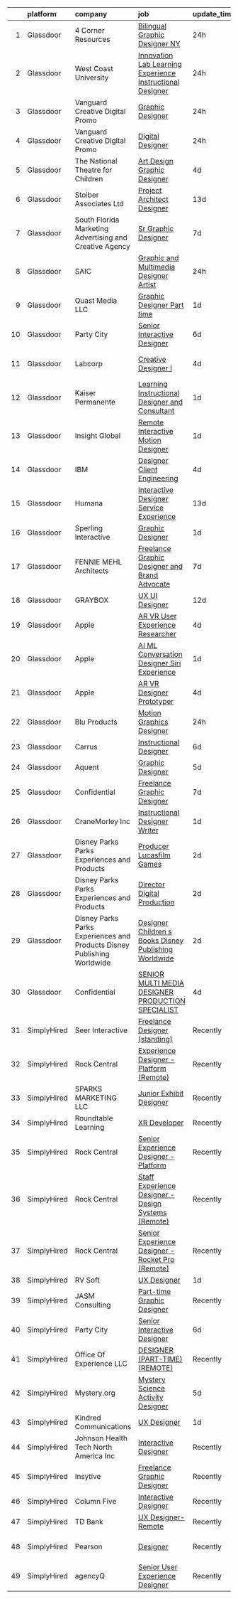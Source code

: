 

|    | platform    | company                                                                  | job                                                                                                                                                                                                                                                                                                                                                                                                                                                                                                                                                                                                                                                                                                                                                                                                                                                                                                                                                                                                                                                                                                                                                                                                                                                                                                                                                                                                                                                                                                             | update_time   | location                    |
|---:|:------------|:-------------------------------------------------------------------------|:----------------------------------------------------------------------------------------------------------------------------------------------------------------------------------------------------------------------------------------------------------------------------------------------------------------------------------------------------------------------------------------------------------------------------------------------------------------------------------------------------------------------------------------------------------------------------------------------------------------------------------------------------------------------------------------------------------------------------------------------------------------------------------------------------------------------------------------------------------------------------------------------------------------------------------------------------------------------------------------------------------------------------------------------------------------------------------------------------------------------------------------------------------------------------------------------------------------------------------------------------------------------------------------------------------------------------------------------------------------------------------------------------------------------------------------------------------------------------------------------------------------|:--------------|:----------------------------|
|  1 | Glassdoor   | 4 Corner Resources                                                       | [Bilingual Graphic Designer  NY ](https://www.glassdoor.com/partner/jobListing.htm?pos=112&ao=1110586&s=58&guid=0000018142114faea7674e41afe959c0&src=GD_JOB_AD&t=SR&vt=w&ea=1&cs=1_c8c2c2a3&cb=1654670840142&jobListingId=1007924453025&cpc=B5F6D74B4EF69A07&jrtk=3-0-1g5112juoptvn801-1g5112jv7gsq6800-6cb07e230b9ebeb0--6NYlbfkN0BbOuERaj5v5m27SHODHSE1AJUyn-tjvQD4xEPDiBm3ei1uIpzH7JItqg56FuKjcnYbUMqaIxhhU1SNEVhNyxbQsku028fyPqssK0U6GafK88uA5MzK8JJMBAm8gAnqs0BiO4eq0ygHPHec87ypiDW61lpzXT2q7xcsuSWO0grh9J-8O-zML5VR3pS7raffz9vmR0GFR7wwsGcILCBHD2PTzTtHBVYEkFjbfTtJagByTdAXKKu7iGyf3rcZaRtdgxUxMG56qS0VoMxy5uOm7pMEX4HVnkm2AtuHVIeYOFJjd6GH8-fY9g-bBkRHKXgzBWnrBq8J-_vaFLC7bHc_CMlQrW9Pu7L5OzB7HF8warj5jswNYEETUZp14393KzPej6MuoXkR48eEvl5V43CWK3EqC5XJHeCOBet-KHQv6LkIXrHWrA0rRYp_d8n8tTQqPSQyw3dtfu9ZEDTuNEx6F0GU7GrAMMHt8ZKHcbNiJT_fbGpnUAMJ02uPXZtTqpYJF1dHjBdAcUvw946tB0h5N6KdR1dxpTTFhikhBKex6f6NFr0yYY1jbCZatG1voazuzqCasZuMZ6Jh4A6FJvFjI5eFAHyECoG8LQXSGLWvCzZ_3NABOu1YurV6t02OGVvR2jSxCzXQJuW7pLzNGsGzGQj0D9OAOnu1vJ_1tzdFb8B8AWFBPrhcR1X_oCdTW-abn5d07AMo_doYS5dFr3mZP0avGuBO3BfjScJWxG1qliufwfLWA3781nZoxYAEt9GtdJqbwiI7qEPgjpsW4gTk6k2DZ0xXn7RkhD1bYIeXsQ3983I8o2dS4tImPsftDkrs7688Z-Iw5OOfpbnMOCdSZuwKJwsCTnbhynqussCOHzd7Aag-yOFOMlmDgt8IOyEVAGc60bMRYTo9kzJPdO2OOMNjZ-_7q6crEHDu9naa8RTL9Rdg-jA_qkcjx0V8qBAuN27W_YPbg8rzCOrK1U9PGIAG3pN5EUXQ-i73M7hsDnka_stwQ9yaqEFJ2igvcZdSrGM%3D)                                                                                                        | 24h           | New York, NY                |
|  2 | Glassdoor   | West Coast University                                                    | [Innovation Lab Learning Experience Instructional Designer](https://www.glassdoor.com/partner/jobListing.htm?pos=129&ao=1110586&s=58&guid=0000018142114faea7674e41afe959c0&src=GD_JOB_AD&t=SR&vt=w&cs=1_4439bf3a&cb=1654670840144&jobListingId=1007923494432&cpc=7F6F94E2229B3AB5&jrtk=3-0-1g5112juoptvn801-1g5112jv7gsq6800-9cfa109b310747a9--6NYlbfkN0BQIl4QzXBPvhmhYBxy0zGrOX0NBriyOPqUn7d938tcqDh1z1FM8bvsB7no6z3w-Z32O5nh0lpXwotRv7A4gqIoNW0uCZ3lwE_Kparl6gehw2VqaGlfK30DOtbWWrTqigABytvZ2Vq_qCDodoHGJZZvDXZai314DQtT-BzXsb1n9QCwo9hucchx7DuTrVolFQcy72953GLbfLb0u-c0hSfPMotgRagHMInyuAInZrXew5TLE6PgWTg3EMp4qRWqfXdmpXBQiJwqVqI2v8RFg0dOqyttXtZwp7uHqgyt0SfTN8ca2_hWc6c1WLot7VXO5TNIyczJ15OFz-L-mwQzyPA6TRVy5N9UMZyRO4A-Ofc-Hg1Su89Te9auVdp6kKBYd4y-r20ezdqriIZuPPUNQR2t5rGpsofA2lmdaQGFlvAACITjEcIPdzGt)                                                                                                                                                                                                                                                                                                                                                                                                                                                                                                                                                                                                                                                                                                 | 24h           | Irvine, CA                  |
|  3 | Glassdoor   | Vanguard Creative   Digital   Promo                                      | [Graphic Designer](https://www.glassdoor.com/partner/jobListing.htm?pos=119&ao=1110586&s=58&guid=0000018142114faea7674e41afe959c0&src=GD_JOB_AD&t=SR&vt=w&ea=1&cs=1_0716968e&cb=1654670840143&jobListingId=1007923424879&cpc=F5E96E35A1725171&jrtk=3-0-1g5112juoptvn801-1g5112jv7gsq6800-17c493e8c70811e5--6NYlbfkN0DlF3nyphPfSKNrATvQG-rr4YnhM4x2_MlwiDVJE4HuZVjnfeHsDJjXxf3aOunleOIu6wS9U1xPXOSOL0mvNui05Cfe-HLWTBT6uZ-1jBAFq07uYK6Pkb-1gwcJXkC4heyhZP-fciLw_ZJYaF_HDO8V8J2e8DpKWw-wGtaVnN-0ID1inPKO1GNGJ6L1TxW2JbpmE0yICyCZNIZqDSVjArbvByr0shz8xsRjbJ0qMdDPwwDPrGSvyx4Btnm01m1_rW7kc-zIYmOap1APLV9ROSPzc2qIRBkf8R5o9Quq4rgYXOrHPO6hi57jQ99slSw54wGKkmJN9S36NisHKTMVYdeXdFmEctg12Sl8-fldput0b7ibgHZDGpwF3fZIuYOKLdifXPK0TM1Ot6On5HvLk7ewXMv0eXaJ5czux97pKTKK3-bYyg92-HIa5vmeZREdc4jQhLda82fwubRSUZvFaNBaCsZQUXJqH-QG8-LeKK10ONEFtNP5arXlW5aHuaEzaUmPdUSCR51SKw%3D%3D)                                                                                                                                                                                                                                                                                                                                                                                                                                                                                                                                                                                                                                         | 24h           | New York, NY                |
|  4 | Glassdoor   | Vanguard Creative   Digital   Promo                                      | [Digital Designer](https://www.glassdoor.com/partner/jobListing.htm?pos=104&ao=1110586&s=58&guid=0000018142114faea7674e41afe959c0&src=GD_JOB_AD&t=SR&vt=w&ea=1&cs=1_e8df1133&cb=1654670840140&jobListingId=1007923402053&cpc=555ADD10F5BC937C&jrtk=3-0-1g5112juoptvn801-1g5112jv7gsq6800-ba81461e9cd8fdac--6NYlbfkN0AuAjYKnBHsdkcMxrD7ZJITXxV72vImVt5xOyKRJQecNMWI7KAtC0OFJIYsAbfb8YRRY8LM3MWQq8_CWcIOLI7lDzglLrOI5v3y5tixu1Akb9Mc2EWYk6pH241XW04iydie2utusR0Mq6WbcF5v4ToK4dbpFxgB12Dk9r3QVcdo5shvpb0ZLUa-YDGbfT-H1jKX6YlgqSLNnxKcZ4Lv-cLIoO1seS4yxjz7vPU3OEps07BrVuXmNy0zUGoYKfjLpNogJo4Xdjr1o0-OhGjjU85kxBBau6JpxglhZCcAhQhp2VVSU_oFxjfXtSvUHfijlFMurP8-PL3SLoyvabh7z3KmlMBU_8sKlVzL6_isNBIjLzHLSHNP7BsLsQLYwds2zxRtvJ7otTb4ixlqn-4hjOQL3C2PIXQfWznjVkchTMG6WJFFwtt5iT0qUgQsbkRntA9ELZ4FcIpMk5IMhvrrZqBJam3zH04r4ookHw5Ph-Wo_WrRg3UTSiqaTMhKC0C2FEc9izYr40aEaA%3D%3D)                                                                                                                                                                                                                                                                                                                                                                                                                                                                                                                                                                                                                                         | 24h           | New York, NY                |
|  5 | Glassdoor   | The National Theatre for Children                                        | [Art Design Graphic Designer](https://www.glassdoor.com/partner/jobListing.htm?pos=121&ao=1110586&s=58&guid=0000018142114faea7674e41afe959c0&src=GD_JOB_AD&t=SR&vt=w&ea=1&cs=1_bd67b888&cb=1654670840143&jobListingId=1007916617571&cpc=155EB9D5185558AF&jrtk=3-0-1g5112juoptvn801-1g5112jv7gsq6800-6d04e634c12dbe69--6NYlbfkN0Dpic54BVjlcVDipi6m9LjoBhk-v1cZuAX2JQAeOlBhmOOVn01mJiALRNHgucja-iFE8eoS-KbrYBwPn3APIGZhc_zdOMtDJhsaVP-ebixEB7FxKdU3VKQSu6quyGPPtU1KWMMhGDFBxBc62t2VBjVgxIZOBM62Ii-XoZuAvy71GO4C4X668Td-3tcYaIfqIoC0or1rgR1j9gW-z2KikLy1kpql-mcAlVPzGL54zRzBqX3Uk03E062ZUFWo8uYcP59n04CV-Dx3JGPflDK9dcbndipu-vQDCtpgz7G6p6Xul-jgas1cSVH1roOfNrw8aP1Jya4b2-bogAMNbqwLG5ygpVtqAxvb9g9MWJvGzkdm5cVpbVMCJ8WgPkbh5FWTHiZ7aV2sqALYgriy_JK9hkA81KdCxWAk1DAYYcYCJ53Hrta8y2S7kZw2w7T_HppJ4faYfFyW6POlrnXIIpbEG5d9hg4yx7xIiixbD0cfP96AfyQD7kIhiS5ixZrQG5ompNI%3D)                                                                                                                                                                                                                                                                                                                                                                                                                                                                                                                                                                                                                                            | 4d            | Minneapolis, MN             |
|  6 | Glassdoor   | Stoiber Associates  Ltd                                                  | [Project Architect Designer](https://www.glassdoor.com/partner/jobListing.htm?pos=101&ao=1110586&s=58&guid=0000018142114faea7674e41afe959c0&src=GD_JOB_AD&t=SR&vt=w&ea=1&cs=1_a7f2e45e&cb=1654670840135&jobListingId=1007892739453&cpc=D9A4E834C51D285C&jrtk=3-0-1g5112juoptvn801-1g5112jv7gsq6800-e6b7330c254bcd1f--6NYlbfkN0A4hgeKHdLyHgzaskNEvl2xXMVaueUT71iJOYpLYISQUI4874FyV4y-3iWzej07kKA6fnFMTMyXewKfj2v97DPeiruVveS_px5DPKejjov12GItDJGIae0aQKPqNnKbKDJ4DMTo17Ltppt8dLrxMe5E0D0qffcBaP4wwDEkBG6HaQMbQpCn2vEFQWE1UdS-oBufhoBHf2RZcd7WTXvickEgdPoBOTne8X_DPq3pLZaoudYNjLM8RGlcjU9X-7tE6Bhw8iUmk70pQyGBYGkEK3yCEij6MYhd6sqPfcXnvDh4pIegHepv7AXAE3dRz0UrnUm_pkwrl6FQtMx968eooDkWmbNVe-Lz9TfGzEIMHB7Ulg2uuz4fdeYQz7oTH8XGScupuoxYku7r7_w2dzOb9AUvKd7Od5GjyBroyHYstZZNAcZ3FIV-E3h1dzCvuFsbk3ZzdNJr-Oo-nkDG9jIQe9WoO_s5nBSgkMt1KNiCzqKuGoFX65UxFIGaBwx_CIwEOH_VstxEuncGXA%3D%3D)                                                                                                                                                                                                                                                                                                                                                                                                                                                                                                                                                                                                                               | 13d           | Washington, DC              |
|  7 | Glassdoor   | South Florida Marketing  Advertising and Creative Agency                 | [Sr  Graphic Designer](https://www.glassdoor.com/partner/jobListing.htm?pos=106&ao=1110586&s=58&guid=0000018142114faea7674e41afe959c0&src=GD_JOB_AD&t=SR&vt=w&ea=1&cs=1_6cd34a5a&cb=1654670840140&jobListingId=1007905866128&cpc=18E4F2D8CCA3E56E&jrtk=3-0-1g5112juoptvn801-1g5112jv7gsq6800-db7c4846f03a27a7--6NYlbfkN0DLxniXb9xd09bch3T7EymxCrgj1jiT2kSu__xrmi42oFUVS0emMDhZwxc5tK7nRlPIYZfEjX3b0pBzTAjhCEpShOJQJN-ZTKGLcs5EbWsEyqD0YwVBaooyya6iG2fF_WwymL9do1V1dORyJwy_y3cYp6NyBqK9SWb22sWK8hMkBohTE53zfSVwMMJjAmj1RHRutGWa3787VEFiEPB6Ft1N9Cxxa1Uppfuz8nD0RmSmQHkTyGZOVaPL52I7eDYZ1u8NA_mX15BhFYfAsdDu6hoQ_CuZaqGKdLykNGGfRcNMA-c4Xsv54Eu3cmlx0Pydz2MRVv6GEU9hDfiqg9LISxGrS4Ey4h1S-qWYelYDAgw6cI-ia_TnrbzcoHyHQ64Z35rK2H6mh8cZ1xQW2_o1jXSDunUDKvaMECRr0G5OOpsEDhslM2L_W78qoPu640eHm8pr71strGTOJZUyUjt0kKstBCJAMWGXeziMw0wBz_JLe4n3-s9JRLfYmzvhgGV8AZE%3D)                                                                                                                                                                                                                                                                                                                                                                                                                                                                                                                                                                                                                                                   | 7d            | Fort Lauderdale, FL         |
|  8 | Glassdoor   | SAIC                                                                     | [Graphic and Multimedia Designer Artist](https://www.glassdoor.com/partner/jobListing.htm?pos=123&ao=1110586&s=58&guid=0000018142114faea7674e41afe959c0&src=GD_JOB_AD&t=SR&vt=w&cs=1_49e86f7c&cb=1654670840143&jobListingId=1007922860411&cpc=3DB599BF2F4828F0&jrtk=3-0-1g5112juoptvn801-1g5112jv7gsq6800-43897483a19abc31--6NYlbfkN0AauYDK0PcpkAAwvqsYr42ytNXSoRmB0ySYhRIkJ-ozknMmzV10mP9D-ZXILu2789aHwOLvmNf4XEHsbcTDZ_FJ_mbrI8RMG5lRWHXRBx3kMKBdePmLlqx0I8WFY56psCKXHlcvr3aVaSGm2f9NDAfIWrLlqm0M_urj6NULVyS30I2DnB5dPEAhXG_97Wn-ww2EYyXLCwGRNwQLtB6GO8IhGqOX2H4hxDmQ8oxzRimrXWMfC7ztuy6j8tfBKAE7FaUhH6m6bxTHK1sHW7lssnBlXY2dtRUQgoXvYmbcparX1E9g0Bvn_XXk_N_p2KManYLYawU3Wrb6h7DlidLytUas30NUqCVEIuIowiExDDAImFqpPxHS13wdUAqvebL61SSvhV3lKGtBAA2pq80FMZMtdWElcbp8QCqZJt7gvezjH2hNXHsg7DAW5qqSZGCyjhbQHOGgv603wATq-PF4R2Puhcx0Ck72kByFX2elKuaJcwoFaK8UaCPb3i1fEL05gKFniYkQRbxb16g9VbcSq2dDLdZ0b4RxpTagY9vqFcEsRv28WA7_XzhWICVe3T5zdEL5UaAha6t0WWceuDQ5j1SMXEb7zRDoqVDqkOgxHVPExPKHKM5zR3mqoAOOw6u9-ZlwZvk7yO434Xv02xemSAnI7oKTjC9p2pcbntRAePq39VgW8s3EbgDKvZK7VDTrWJRqj1svGRhGkUd4eLJDdtup9FUR-itd7ciXLDd4fASaEzZGUVjrSqTWn5Gz42Z2SBhn91rGO_Ltt3u7oXooq2FsHmk0HilxYW78IMZWXtgBYup769wCr_LeJr8coR79c6mlXv_pfsmRWMQtzEdkbeRPifFjR1q8Kg7iu_Kqsc4Z3OhWtfVZEHu1whDPMWcOiocBPIg3O-NgDPopLRhPI6XB6-iBdWYkA4PAATRROjOXJDft7i7uwC3blRKoH0dHnSklmm7E4AMVwex_bRL0FFzUFK9J2x8qurc%3D)                                                                                                                                      | 24h           | Ashburn, VA                 |
|  9 | Glassdoor   | Quast Media LLC                                                          | [Graphic Designer  Part time ](https://www.glassdoor.com/partner/jobListing.htm?pos=107&ao=1110586&s=58&guid=0000018142114faea7674e41afe959c0&src=GD_JOB_AD&t=SR&vt=w&ea=1&cs=1_b572efd9&cb=1654670840141&jobListingId=1007921230481&cpc=235F38378B0CF412&jrtk=3-0-1g5112juoptvn801-1g5112jv7gsq6800-3753883ce3915e00--6NYlbfkN0CKNvdBtBh9SnuMcnkEvhJOJZTsmZHyY3ybnWicrfIHv4J7uR0g30tMwXqRiqWU05zEKMiuB9gqmib9o4NeWBrf1hgce2UyNWh6jpvU6DLAzImkL5GwZUvYJ5EfK3buxTwstYtZe6qCFeqQLQd76bIpqTS0p_NbRe2E2sFjmSgh1Mx9ajQwcCZqbemtOebYGdjJwAjW5QE__JuGAOZdlPwUJPtcMbT8eyP9Cs_VxlRsYZ0n_WnA_JDD4LyR7pQAQ1_oARSxohptOK7yCOwF0vLbiY5KX0XV_iYWOE-TCBFzEqRvHD7P_QCJw8IqxsjjVqytNUx0qgJU01NkJzwN6SEkqQh94CWZ-Ib1kO78-kvoZwecuKuHxQMpT1W_CTmh1ibxMNoaujuOYowjgOXOnk7oHyKu4Tgp_P6_uc-f6pzSd30BpX6TecIuMK2Y0Hfw4o1tmkEUvgKE2C7JFi5L7vSMFnkx-FZe_9pBU6Eq_WzsufVw7ZUDKWovdKutf6lqd-Y5BBJZdhiDLw%3D%3D)                                                                                                                                                                                                                                                                                                                                                                                                                                                                                                                                                                                                                             | 1d            | Manchester, CT              |
| 10 | Glassdoor   | Party City                                                               | [Senior Interactive Designer](https://www.glassdoor.com/partner/jobListing.htm?pos=111&ao=1110586&s=58&guid=0000018142114faea7674e41afe959c0&src=GD_JOB_AD&t=SR&vt=w&ea=1&cs=1_7b387153&cb=1654670840142&jobListingId=1007909529271&cpc=4B86475FAF393599&jrtk=3-0-1g5112juoptvn801-1g5112jv7gsq6800-8769dfc360d25208--6NYlbfkN0ALyhAUN4-rMnQis_n0DgkUvmAya-wWUdlU29uRgGT9KIzKCXIeS5itAw0GIAujaTy37iTorclyPI3vPqg1iZ9IXdL5ELBGGCW2AVh8eBw2QmaRPyAXe8ZiSbFo-Gs4IXN-8xSQhkPzltXA4JI3kcRoOU8Zbra8vcPgPYSRCbcID6KdafD0JdlSP0szyyZkvaQOpgXG139d1S_GweSDWXc4b8AN1Qs9rA1AACXKQkd1EO_aQrZdpI7nzGoUgQ1xq7NRRvvdfJoa9Lr9radnQXP8g8gYIVvXHh6oHGgkapS9HrVP48sV0Cr2SPT6wPFrFxln4co7D8uH6FtQwH19gdRSNbtW7n9n2VSrTE-gYF9e4sdsAL5YwiE-HRQK8McJ_bQY7jRnlxxSPoN8qmiHfKMyGMWUwiVZWwmsW_na5TF7Jz0T0qtItlC6ad34gYka1gm6hRN8dPiHIVkPrIjWXU2tT5Y4CW6DQ-oHfTAkG8jB7Hp8WEb7RW3vd4ce8eGULNbhOSRvgbxOdQ%3D%3D)                                                                                                                                                                                                                                                                                                                                                                                                                                                                                                                                                                                                                              | 6d            | Remote                      |
| 11 | Glassdoor   | Labcorp                                                                  | [Creative Designer I](https://www.glassdoor.com/partner/jobListing.htm?pos=124&ao=1110586&s=58&guid=0000018142114faea7674e41afe959c0&src=GD_JOB_AD&t=SR&vt=w&cs=1_c59f5800&cb=1654670840143&jobListingId=1007915322097&cpc=F41FEAB56D215062&jrtk=3-0-1g5112juoptvn801-1g5112jv7gsq6800-eed278fc452282cf--6NYlbfkN0B9bOeWx5nBiDfSdbNo45Jf8B0hexpqt5VGYU8LKvdm0O-tSI42I2O9K_y_dZJFbYyGdhj_iFaUImTHZPs5yS_2wWT_UN-4t4nZr_R7-JGsCnGSnBtb1aOe7sHqoIE8zlKPAhSRVWh0USF5TDUi9gy-s7u_1oxNkW24aQHPHNXWgcvEUpnqgpdqFAkFUVrjG7d7XXkXdFLnAfaS_4Jz8W1Vytoyk7E4kZ1LVAXuoAYhJ1udq9C4rbcW3jNx89WpKBbcP802e39mdTfPw1zqasAnysz8InW3XktBEa6_-2DnJAQr3oewOdduoRunUQYs8CqPTM0aDbUXN1bVR6BhN5jeaiIWFrMEx7Q-OgoFYBonasPAAc2Y_mKpmkgAVePRPQh7NpVbWfNDVSBAuFR5-7zgdwVZ2Brl_ya_DW3ROwFkLdumZl6UV4qHPaVZqTp6XjJaBeUVQn9bMObqahZRh4Ybj5JBRGlQxJwwwBR77TqmKyUrhEteD_-Gns11cXBaCYypHnx4GjjeiDxSraDLTpdm)                                                                                                                                                                                                                                                                                                                                                                                                                                                                                                                                                                                                                                       | 4d            | Research Triangle Park, NC  |
| 12 | Glassdoor   | Kaiser Permanente                                                        | [Learning   Instructional Designer and Consultant](https://www.glassdoor.com/partner/jobListing.htm?pos=113&ao=1110586&s=58&guid=0000018142114faea7674e41afe959c0&src=GD_JOB_AD&t=SR&vt=w&ea=1&cs=1_527cc644&cb=1654670840142&jobListingId=1007921067816&cpc=1160948BCBA38B5B&jrtk=3-0-1g5112juoptvn801-1g5112jv7gsq6800-a4c241cc42814ded--6NYlbfkN0D8zUkkUyiI2jnkfrbeJ85Be5lTh_EH8JCo5QsBezrQaqxJP38RFihgK-XfGpCXGMvkfYMiOdzdgYAKwoVSSrHwNhQFW-xB-SH79rYtOlz9xAI40xt0LAxDeHMnKmLbiMmk11FlbAB2QHET-Eq_DH01ai0xTkCErJQWJnTwB_CVKts4dL0YS8ed63C9p4aD1JbnAjn1Y-pAmTHGVZtw4MhMWKOkcQAKw3PymmKSg9U6FXU2R2CbAY483gcFmpGoZdQBhgRMloW8T3rmX58dTB3JW_sTVI3tV9SR-VH5ZywCNJYCwJmQN7_H2dQKsd1fgMO_GyFux2Ou3gwgGjzPVFen_NF59fD0t5TLqavzmL25f0lXizCvlRIzk9vBvrS1O3F1UP2jsoTAIchmvScXQaHDP4DdIEhBeN6AbDAcFkPrcz6lo1SskhknZzv9knxGUzKanZ_DTbZhSdeyIx4VU_pLG6Y3-bKKoMmWk_q3yi4RAYYmzmqSgpfeMABvPU8QhyV46uSYCyRpX-Fud1MJQESaZgnJhha5su0%3D)                                                                                                                                                                                                                                                                                                                                                                                                                                                                                                                                                                                       | 1d            | Remote                      |
| 13 | Glassdoor   | Insight Global                                                           | [Remote   Interactive Motion Designer](https://www.glassdoor.com/partner/jobListing.htm?pos=126&ao=1110586&s=58&guid=0000018142114faea7674e41afe959c0&src=GD_JOB_AD&t=SR&vt=w&cs=1_eab5eda0&cb=1654670840143&jobListingId=1007921220618&cpc=F4EED0218A761C36&jrtk=3-0-1g5112juoptvn801-1g5112jv7gsq6800-6f58e70a36216da8--6NYlbfkN0BKkHZu3wF05EeDimN_p6sYpKCMArvwa95YdH7UpkaBCqc7l59ErwqcnqhSC8iPrefT6SIKloJMQfkNRKm2AQq_lE4_dMTTGtJY9eLKlf5AikFyQwYrfS5stKezVknW6hp-zS1CxFEQjw4dleZryrq5fUl31aaoSHxXjGjvMuZ7fHkDsVRVhDguADXQ5_VAhJBHL3JhNphI-krkcf-EBfV2gBi1RvNcq7gI2ZT8Azp6OZfxDJf-TxBMkikRk1IEgHmeSmbK4V0jyP5ugua3cHk43fKfpyBj7S3KBJgBN7KhqFG5Muo6qIsN8JkNERPPa0-SvTpmbR5V06vk38yr6GmzFsHbhCrupRwkQZwP-ItSxrcbI8UfCdknQ_2_hzjbBZkGI0L-9q96H4-ky72yx7NVCIn5BQTvFI39NZCAUnlAseliRN2gSj1ws2KGXj2gWqsc9IgLn6t70oAoMtl8pzLSP-uuOCKtg9r89POuZUElNZLItaGly89N)                                                                                                                                                                                                                                                                                                                                                                                                                                                                                                                                                                                                                                                      | 1d            | Leawood, KS                 |
| 14 | Glassdoor   | IBM                                                                      | [Designer   Client Engineering](https://www.glassdoor.com/partner/jobListing.htm?pos=110&ao=1110586&s=58&guid=0000018142114faea7674e41afe959c0&src=GD_JOB_AD&t=SR&vt=w&cs=1_955ab2d5&cb=1654670840141&jobListingId=1007915482270&cpc=A938E184CF850189&jrtk=3-0-1g5112juoptvn801-1g5112jv7gsq6800-b1607f6385927c83--6NYlbfkN0ASsx9s5kYVCGTGnmC6Xh9NWSoe0erEY_uce-MxN6cSfhCFF8tPJks6RQ6ru_yf5NKW-OTGIytLG-HEPTEAnY0pN86LOEkAfhm5p4a9MotpMGcpRb2BuPti1EK7mX9q71y08P2cBGHqwaXj1-Ged2rUrT61VwWVegN2azyqgolR0CBLEBKNYSgacbZaxudplWtd0SMteZMgYIewnEzGfhEcNP8wBA2peK5GCejsryT4ul23cYx087meOeuIKyyviv-Kv2xZ_Fo-cYEtP7Sssc70ciCZOZCysJY6LNGGsAdLG7f0jSPE81maE5J0N84PyBLKbHh0uSzY5tvM-8BzYbZmdCKF7PLxXsSg81DB8Yht-mEwAZAUFQiKo_l2VHqlMbnRggfx8KVTQn-B-2ZBe1cyUX_jSrp3bhcFJ-KHw0iz4WSQwPmSM7Q8lCcx1dw6qI8MCRtuotlxXNONA44twkmKI8Mgj3Z58jKDFoI8mMsjnEciVmwKxz60nCjRfj-T8ODAAstW98S9WUQl521IVEM3gY1_IpfaIy5a2hJ1WwQrDNa3G2v-mEM0Kv9hpIejlaxuDMQVUGxRrh7kDoJW6MJn_ahmt_aL8k5QEulyzzBFWH_MulU6zxTrdDHCuSdqv0s0nJNA2Nek8CPoho8HtbzIPnDYNjyOPaUaqQAo201fFGJPhFIPOvSRYwBHEOrA0bO6K4xoRn76FTOfpYf2WyIy0sDArBN0MaxwEkTclb-mq36KYAE0NqODBjIzcjPQqjpyi1ZUGK-j9qCrl6xRrxURHP51P7DML8n7te0vc5yrsPxbBWEB6ez8zBu4_OVzYxB7xk5BsbFsnspzGPcusvH8IcGv3I5FPLD2eKB0dq7hiydLECePDaAiwOYX1CYxznS4n1edl5LCxH5LWMPnmK-Dw92toqVc8XxAjzpbCLaR7LhWMsz--KZX6gmFz_1aFYH4yvUMRGaDqx2U3SVlRZMlKs19SQ0WL1vzW6THQq_wMVkXiMA8G-0YBr7rRgpPFB33XkgnRMfa9F0g6yQ7Mcims1Sofgz-AFAkn4VeFX_gCYOeB0AER_JXyHKl6Yw0Zskah40Q42auAvZKMJzVmztyxjdM0lw-hzHCxpICeg1v1A%3D%3D) | 4d            | Research Triangle Park, NC  |
| 15 | Glassdoor   | Humana                                                                   | [Interactive Designer   Service Experience](https://www.glassdoor.com/partner/jobListing.htm?pos=125&ao=1110586&s=58&guid=0000018142114faea7674e41afe959c0&src=GD_JOB_AD&t=SR&vt=w&ea=1&cs=1_578c643d&cb=1654670840144&jobListingId=1007892486609&cpc=8795CF9063CD573D&jrtk=3-0-1g5112juoptvn801-1g5112jv7gsq6800-e2ea78b62fef2c7d--6NYlbfkN0DTpne61UmFZM4rphN6Z_dPa1xbTMy_srCLEByaiB2DVbhP1pG3_chz0IlmsiH9LQ2dQVaRRe7xpmBJLqB2LLOYrDigLBVTl8NA1BogkpSs7cQ3H2Mdghjv_6Di_yw5HGChALGklcG1b-IpQKz2lEjLqM3TITeeKZqxejj67pBlbjnJ8YtJVVuU-TjS1Pr9trX3CGno2GUOIszCqqCzAjHEEdayL2Hmt2noyxpBl5lUz1tiCClvfKR4ukF9MMtNqof1NQsohR8M5KYNE8l1KnJELwGGahsRtkTpfAl0o50Hxw0UyFdvFhOMtpn44o8Qq2KA0GsT986CM0RZ2gywgY02Qci03N_Ts_sgVmZ4PypkGXvhuKhGqXcW1lG_CL46hlZtP6U6X41PI_eZVTEnhEbWlhROhw6OUz6kjoNI1GgpxyPcIh-l0dyT5hCV1QstZrboidqnBJuu3LQU4jvB2QKbOZ_wzl9YWArQUgoquzfarrO736IM4oqr-QyeQS1aQM45N6rDZxs9OGaLd8DvDYgA57NwyXyqXL8%3D)                                                                                                                                                                                                                                                                                                                                                                                                                                                                                                                                                                                              | 13d           | Remote                      |
| 16 | Glassdoor   | Sperling Interactive                                                     | [Graphic Designer](https://www.glassdoor.com/partner/jobListing.htm?pos=114&ao=1110586&s=58&guid=0000018142114faea7674e41afe959c0&src=GD_JOB_AD&t=SR&vt=w&ea=1&cs=1_c9abdde6&cb=1654670840142&jobListingId=1007921317619&cpc=84DBBAA61F05C438&jrtk=3-0-1g5112juoptvn801-1g5112jv7gsq6800-ac2d0ebc5b4a6c7d--6NYlbfkN0DTV3gx-52j1uQiE2GJN-L2YhFh41ktKgxhm7-8hzWP-k6CTjdzQd9GG3sNx38Cra8NDSWmzukWcGJxYayY364zoJ6l3EsjdFS4hYeXZmdERnWNvj-uBrOoVjwPDBHBND11xZNenjg0p4XwZsxPG72zS71xbWfqiaqtAYHAoc2kqZ0oXO97ZYDpBYCr0ZLGrgQS7qMQ2ldAbl5kc9Ztj-y6hPbiyB7BA3nHSBUHAOb6oFxBv__hnpg3mKfeJhTpzrsYVfiS50ftNrN6sjiX_R9ybCqHUc2unnymvHwqFUZ-ooIrgUe2kJ0rsMyaWmtdHfXNCOiEbegNKWSOZwyc_0JIxMsBnaqte94p1otdmzpFxKfl_2qmmytNLoeCQaYwT7_sH5L0vSzT1Y-0hBhBnMJeRxnq7nOf5eP8tgjdgeTdjOmzzQenswlBKiJDjsffPRkOuihmc1PNIX2YpijYNyYGBotdzV_4ca8VqGIXjCYHMZIFm_v9Agqi)                                                                                                                                                                                                                                                                                                                                                                                                                                                                                                                                                                                                                                                                     | 1d            | Salem, MA                   |
| 17 | Glassdoor   | FENNIE MEHL Architects                                                   | [Freelance Graphic Designer and Brand Advocate](https://www.glassdoor.com/partner/jobListing.htm?pos=108&ao=1110586&s=58&guid=0000018142114faea7674e41afe959c0&src=GD_JOB_AD&t=SR&vt=w&ea=1&cs=1_98ad8018&cb=1654670840141&jobListingId=1007905966163&cpc=8795CF9063CD573D&jrtk=3-0-1g5112juoptvn801-1g5112jv7gsq6800-003ba351f1dcb63e--6NYlbfkN0BG1QWpzEe2U3QA6Vqi_sjmYLnL8UwDHOnvXMvQ4BPtGbvMljWF5gVU5_RMG5pVvERma6uIN-MpxqkUhFukZ4vNRes7jdVyWOADuawNGmeBJnAqSCDmmO39KoweiRYWQT4BEB8Htc9ANfSiAJIK1VkPXbz5mYM_WZfjaoddtL36X0oZjMoqadeuX_9C8PqgiiXxDf-eauMuYbUphhoeWbpwXDKocDMAhpxyITeDw1APDdxuoeKUCnfh-KRP7LlCmKeDwqNqRqX4zzw0HICqou6xi-pkm0yTo-nxnBEZQ42Acapr7QJ9Z64aLTLwVgpaWidnnhK1zgFpvt6MTmY1IEe6pw_3SIQDWbqS_oR1qhZRKfo0Yid9C15EoRMmKr_XrMjsMidfKETTR2fwFAc58A4-A2R40v9-_kC-Jf4P25lNO6M6wntHziedkKGr-UMsUeXq8r-zBSEyehI2G5ZdAqEio_JTFT4SOZct44EuEsUhbw1509vHoOdFO-dH2BxPpxyn7q1HoZCeklyVmDHB5141)                                                                                                                                                                                                                                                                                                                                                                                                                                                                                                                                                                                                        | 7d            | Remote                      |
| 18 | Glassdoor   | GRAYBOX                                                                  | [UX UI Designer](https://www.glassdoor.com/partner/jobListing.htm?pos=105&ao=1110586&s=58&guid=0000018142114faea7674e41afe959c0&src=GD_JOB_AD&t=SR&vt=w&ea=1&cs=1_9051ff42&cb=1654670840140&jobListingId=1007894586496&cpc=48866614B099111A&jrtk=3-0-1g5112juoptvn801-1g5112jv7gsq6800-6f0d3adc84ccf56e--6NYlbfkN0AODNeP-5g7aZIDTe_71CP4_NgVQulqVW95G6pnmYA_Jn4rT7idDFQZhhfvAnOHrQVYbDzQRYITkdUL738Xhn6IBcuTApg_goZcu8VSC-QoK4mt7Ti5m-snsyRTZ2CeLjfNSFa8VsAsxoZHuT_HOsuPms-Ui4AoIsL4A-6qf0kUl515Oms2qpEmxFF_7Xv_S9nYXdZV6QkS9IzrTmXNZ8LmHQiR97HpfLlFrgfx9zKpmG-PGyzQAxnrfi39wH8l3kniGN_hexhvZwiziPg9tmi4oGTxy-R5kTGfqbx18fBRSt2VlnhkpUxgWVaTIX3pY26miiT3UnMQejLsDnTCLLuc0VU_BqXTiER8z4Wo50k7sUiGy_Jc9G-DOesx8IGLBqQal3xzlSdJJM_7c_EkvRNGq_KSIP5ktrKI0PlrfYIPn1TpxwCTl5bE61bUacotbkeqXofcVwSx87qwHaj-gQ-3qDJFJnnQJUk%3D)                                                                                                                                                                                                                                                                                                                                                                                                                                                                                                                                                                                                                                                                                         | 12d           | Portland, OR                |
| 19 | Glassdoor   | Apple                                                                    | [AR VR User Experience Researcher](https://www.glassdoor.com/partner/jobListing.htm?pos=127&ao=1110586&s=58&guid=0000018142114faea7674e41afe959c0&src=GD_JOB_AD&t=SR&vt=w&cs=1_e2cf9c3a&cb=1654670840144&jobListingId=1007915319909&cpc=F41FEAB56D215062&jrtk=3-0-1g5112juoptvn801-1g5112jv7gsq6800-1ee372f011648606--6NYlbfkN0BvKrLyj5gPmtZO9T8euul8TCxuuKNOtzRJOomxnwSEodTz2Bc-sPZl1dBMH13w-jOXIghhiOI1jl4n6U734dTnn6numRvc14kxps-P5T_o0gVpbbLZ2kU4_EjNiHyhGPWegJ3gBl8h6Trxs6J1r9k4R5aO5cpZU7bSvEPp0yH1toImxCQtjpw_x2s_YiDiHMgQn4nD5BjtvyMhU5r7h1RR1i479js_ivnVko-65YQcXpHsG2O44Odoew2Y012-xj8_r92NT6OZobyizz3uPgLbl2s3_Z6RfkX4Y22b4klLoRlE1E6qYzc0VdM-35MYmEqO3e4q55-BJdimVlfXq-GKJIIJ_BvYN5hl_pVwuOq3hHft64HiHIGc7bNpWF3d2rWG14KpyBvVQgDZFwXhgXGvB_ZZ6yuSGqoTSMcWaPvfkCnyAeDlprkkkV0trtUH0s-i5gQ_ZJYRzZw0j6SKzwMywqUf3wjmAm4rUGVIs9TialmyIEvHA9YV5LEj22ciQKiYnAv46MZgGcOrVkqhhfUKnIwJ9jFBw-joN-Vg0kXHNXeMOFYvJT-CcCyroKugCzLlUIYDCYu-bkaQHmq0U-h6ikFmhnB9woVrj_i52O_RabMTaLX88yhyIwVbNXEUEzxJdDSG1GUYP7HoTnjZfgIkrnsvOumFruFQa4-0xnYFBDFu88ZM5ZO6_JuOwCTEYKQ6jxlRWbUv5q8ndtNgPrd-8oKkPCJ-exouafN1U1AvFibJU9EyL1U3Y-DwvNwLxxn3-vRdBbJbavpe8r8mi3Bq59zOHGckT3ayKoIY3xzdUWUK8LPPTqh6aPGyQq84yrxxPT0Xs3JOjpK0mFM_MTRdOYynazwvpGysn-UKFXPNqMRSLr8YeflefSoQg3kN6nfOIJLj6Il7ZtxsDE_HRJfdTjbT6Na91E0qm05GuJpt-XGvh0yn_hVAySbIadSPiLOuSaofKfzyIg%3D%3D)                                                                                                                                                              | 4d            | Seattle, WA                 |
| 20 | Glassdoor   | Apple                                                                    | [AI ML Conversation Designer  Siri Experience](https://www.glassdoor.com/partner/jobListing.htm?pos=120&ao=1110586&s=58&guid=0000018142114faea7674e41afe959c0&src=GD_JOB_AD&t=SR&vt=w&cs=1_a24a8cb0&cb=1654670840143&jobListingId=1007920183814&cpc=654405A9B1E0A9F5&jrtk=3-0-1g5112juoptvn801-1g5112jv7gsq6800-37537d8ea6d1c81c--6NYlbfkN0BvKrLyj5gPmtZO9T8euul8TCxuuKNOtzRJOomxnwSEodTz2Bc-sPZl1dBMH13w-jOASdoVBKnBNzBc3BRVznX-SK5jQ9rPq3d2bl4Yyolna5jpfgJK7iPCobEs_zPmHEoYfMM57dhcEsDYLkDlBANENO6myIgGh0R2usdl30ZCX65yNV2Iljo7CgByDqgkslQoJR2mKHEFHYU7wj9KJEq45DtFKMO95rk5aOFZxlG2R0-GNfcMevyg_4Dk9zhYYC13778svV5N9tsnc7jYvunGHqh_bCKpJP0rnmR_MH77xefxH9X-RQcpWSYXiS37_t0Bd6bGVeEyaQcJJr8ZlkOLyMxpUIJ-2gtLvwzTJTGZ1qV-p8UbhBAUriX1rJj89kP6Y5mu8BdXWQ66f2MdSOkvzVp15hYv1ay3y5ig5LpUf_vvKvPqPvVSEd9XwupcDLxvfrptWIbKP89LLn6UuP5Q4KZiHV4zGWPJ8M5W9uv7OeIDO4522PpOIMcc87lsFzuKFJ5kzqbJ9PXhnmdsXRzOX_SFBGU5S3w25vJQOsSz_Ywxmmx1dUYbU1s6hKg3Tw7YdmXGSPmaDB_qRwy2dytPk3XLVeSRIzFxqta7-j0XVXeDJH-obP_HybUL-4jhCQSAlphzaQtYLse8IInuSVdeP3whguUpkLFzvfKmAcN6YeL5bNeztkTgamHCPGnzutCwTW6w0_JEdXAesTpaOA4dhWnJ7HBI1eh8dc1SCycFA4ItatdbuMRI0I0PPBJcsDHguatFIGl2OIzRtUZPFBG4Ep9ZOo2m_UqQkoa4UP19aH_WjP4AgflYMMhUy8wtejS7hCTt12ux8ai_nXr-WbfV_Sc3TACZfEbQUq53kspFHjTCjsMheXVaq878V-TwyCaMEkR6ggZ35U9hFaE6LjvAAnuz78XVB8xS5ndymgl-uRfoBzTX9pS3qhAdWbe4Ajapbb58_K2BIVHAiEP8tHdbc8la-zLwyh8%3D)                                                                                                                                | 1d            | Seattle, WA                 |
| 21 | Glassdoor   | Apple                                                                    | [AR VR Designer Prototyper](https://www.glassdoor.com/partner/jobListing.htm?pos=117&ao=1110586&s=58&guid=0000018142114faea7674e41afe959c0&src=GD_JOB_AD&t=SR&vt=w&cs=1_5c08f16b&cb=1654670840142&jobListingId=1007915319929&cpc=AC285F3A3ECA6BB0&jrtk=3-0-1g5112juoptvn801-1g5112jv7gsq6800-8668d5ec6cc0ea0b--6NYlbfkN0BvKrLyj5gPmtZO9T8euul8TCxuuKNOtzRJOomxnwSEodTz2Bc-sPZl29JElYHfcoTFRXX83chj2vXR0i3t6po1p6fZ6QfqkDk60vuTxuN3AQIbR1CZev3gjDvQoUoLVPFwBDL9R4-33DBdSYiEkT6ZlYEvu1jqgmAe-lXeHhx3p4gVkLwwaRAU5mAXF_jT4DBjqjHNH9jcHc7Y7qk06B5sq_nbb5WwUI-14HaH3LqAsrpVCto2c927Wf3VEeZnc8K2Nrk_0ycUE8R0zq-g-tLO5tCbXzkc6kCL10F5namhXPtspM5-NTdXzNioN63q5WbwwXw9wfX0i1nd_gjH2kmDhgy_4LE0ShrNg3P1qxy-mrvMvxOS1n0YnR4xLdYD_jaBi26xBVma74VHfrOsQyOHHW-XQK016i5t_sUxfWcT2eqUBJw1nqqwKvJs21oxMRq5YOD5B961uOyiZvHGhWIjGgDm1TMJ_UvXA4Dcmwkt5Las9i1lZnJSS9M1QWl2TgISeXCdvrq5CvCcyFvZr9PURljb5M6CF75fFNL1MDo80SipHvblWKdWl4fXZTG6idyIc2MGCaBq8HuaS5NHq75x0uMOcY6WGf3UYxP2YYxbFNtOj5-XNS1l1HweSk1vAjcvIDf7rHKvop2ziYPEME6XKvEwMf1rbHlImvf2hvR_pIOfo1_N7naBq2Vcm8wJvzlnr4wrp57hYGj4-Hku7_STY1pPJnJPbW1mrDFUige36eJTMJfs6dmUe9J7wJusjmk30GuqLieULvrKGt78J65NYqk-EiCplxnZlVXgOkh_FGQOmyEE30zeglgR78gFCGfBQZprpORk0PCEX083MPeb2lnoZTUfUZfI2PEekvq4gDAJt0TopmlJflg8CwwZZXugLY_9mmG5vfaAXjUHE6MGKe3etzbisvfpe-LaXoETnatTD41H6M5hEDc3VHtCwsA%3D)                                                                                                                                                                                   | 4d            | Culver City, CA             |
| 22 | Glassdoor   | Blu Products                                                             | [Motion Graphics Designer](https://www.glassdoor.com/partner/jobListing.htm?pos=103&ao=1110586&s=58&guid=0000018142114faea7674e41afe959c0&src=GD_JOB_AD&t=SR&vt=w&ea=1&cs=1_31cedde4&cb=1654670840140&jobListingId=1007924040836&cpc=77D8CEE05F182B4C&jrtk=3-0-1g5112juoptvn801-1g5112jv7gsq6800-e9903e5097b1b375--6NYlbfkN0AtR68e5gWpPxoovZgA7Udo-dcymoK0NpHFMpIgh7LYz_jF4aY_SHIfCGlvochyQXgY0Pibwf8bqjQoGS_h-Lv9DlK_kQHDrBB58b_-cIgKf-2-ULv7gMWdJF2YjW4QCNaCKEqIVP8JaKlArWGFmsOJCStR8GIJjde4NCfctuADRHn7eGyHZJ0LJ1yT0M07lhOoIldzUGDNDFA0iHhKPvQI3bl59lOt-CdNeIC_qWP_Vd9mcOk5kVXL22ETcchUvGtQv128LsUu7sl97YGU-UnCJRjqDHe7511108ZDa_6HdZdbktLnQPtYpzpnMtoWq8HaLKTNJRnfoHoIIF1KE_3m-Gj8FiMkAcD5PkGy4PDhO9-Dv1UB0a9H6CGjLX-g1EEAFCwP-mnFQvvA9MtKM6RKi1ZqmG-d7fatERKt_JEqxjDGfd80vThPcdTUf6e6DocnxHHfuV1OvT5zWNgQdQToSrrsH7QmBeDn-iSgssJ_S_XwnQJ2yhBFUrXVAnAhdUi4pLqzbS-2rw%3D%3D)                                                                                                                                                                                                                                                                                                                                                                                                                                                                                                                                                                                                                                 | 24h           | Miami, FL                   |
| 23 | Glassdoor   | Carrus                                                                   | [Instructional Designer](https://www.glassdoor.com/partner/jobListing.htm?pos=122&ao=1110586&s=58&guid=0000018142114faea7674e41afe959c0&src=GD_JOB_AD&t=SR&vt=w&ea=1&cs=1_679dc427&cb=1654670840143&jobListingId=1007910457208&cpc=F41FEAB56D215062&jrtk=3-0-1g5112juoptvn801-1g5112jv7gsq6800-562320dc9ea7cc8b--6NYlbfkN0Dynyq1Gzj4ZWYC99q2sFVBjWJS4w-js4mdRTNQWc3oq5mkjhhiowBsL_HI1pePedqZWMscbLG6wFbf2sRLGcJMltOyT6pP-bbScNDWolwKnncpV3O5e6jke-edtyzUSqhcpJrgwejt9UHMo9jEc7a57wjfi8UU22hSmgGK634D1whff_qy9PTWUkrpPe5AP7G8r2CczXG8AWEjEkjrWsF6pNZIzXDYkPNd5Gw1PyXM2AfRSrsid4yqcKrW8_XRd-UiI9PcrG0gWOLg6rm1KIByhJfSsNje-Y_udk81DaW1lCsavrMrZZhDZ9nO0LHoOpMFGpR8Fr-DXXKU0TcWPWiquMF3kUSWyhBKjOoGhyKZm7-nxFDBGWTqR5GA1g25C-xca8wFdfFar3oqkYqanogouymoS8AhKWc3vDj5JP_pxmMGlCh2YO1HUZlPQ0HY2PWaiIzTVLmdCvNT0Gzkpee-05-GxChhaU1obBw35RMjzjzz9KF8swo7FIW2D7mdVDY%3D)                                                                                                                                                                                                                                                                                                                                                                                                                                                                                                                                                                                                                                                 | 6d            | Remote                      |
| 24 | Glassdoor   | Aquent                                                                   | [Graphic Designer](https://www.glassdoor.com/partner/jobListing.htm?pos=130&ao=1110586&s=58&guid=0000018142114faea7674e41afe959c0&src=GD_JOB_AD&t=SR&vt=w&cs=1_bc840b4e&cb=1654670840144&jobListingId=1007913723414&cpc=3DB599BF2F4828F0&jrtk=3-0-1g5112juoptvn801-1g5112jv7gsq6800-2a439be635ef1c4a--6NYlbfkN0DMrcEu7yrtATojKJA7cEzGQ3FdRGWLh0CZQInL4ECGI9gD0Wolx9R2v-Aex0-GK076c4u4wvKPf8HR1GWULyhEUo4Tlex082KQlMk_gIK9S-9HbFztSrw_uAEa7Kl8YIfOEZG_OiiRs9gg7JB_I-dRpAuFSIsmk6HciPlg0uhgKw_5Obvn38T3Fshv6etvCm9Pm8SXCB8zsArfj376P6tZvLjakDY1IskOWNzOc-xkIjI_oSMQZrXC24fzit-YL6kzGtO4m6oMJtwf4HiWUUyTL4GHoqoZWSo2lKZo4KSdUIwWryw86c-bVnQsGcQUUtp_mImwScDMVEdKUC1xsjV2muC3BA9tfYHgZ3sGI-oaKYFcV2afrSJW8eISuYyR6DXviYLi6JP42j7HvcjVHPmpQpYYcaArKgDtZ0Jvo-A3VIcKMeNZMyFLyhjQ4aVqYD-9EJhLRrjN7g%3D%3D)                                                                                                                                                                                                                                                                                                                                                                                                                                                                                                                                                                                                                                                                                                              | 5d            | Washington, DC              |
| 25 | Glassdoor   | Confidential                                                             | [Freelance Graphic Designer](https://www.glassdoor.com/partner/jobListing.htm?pos=102&ao=1110586&s=58&guid=0000018142114faea7674e41afe959c0&src=GD_JOB_AD&t=SR&vt=w&ea=1&cs=1_8e978873&cb=1654670840140&jobListingId=1007907463958&cpc=2CAED5C921A5F994&jrtk=3-0-1g5112juoptvn801-1g5112jv7gsq6800-aa998eb2b6ff81f1--6NYlbfkN0AXmc0ozA-ng38EaH65ErDf9X50qwqtw0EVv_aWSftMb4XYgkFokbHaBTL4PC5j-dByB5D07M8KP08yY-yhkVOnSMav7WhqH6rF2ddrUKfninvf5CXgjVsSNwUCdOhuHss6vcsobFZm4LAk56zy_uh_8ht9OuX6D7z3LeuEWOhmKnV_d9Z7aP8L6Xij2sw1D5K30JmvkRgR52oSueljOdYsRUR08hA7hSusXCWyr9X2exwS30UqJLht90vsHqnhhJHIBPcvNNgOY_qEkZC6RB3arKIk09TuvV74L5ZJzr-kY3sOYvs5gyY58i8JBrmg7hQCIPWJ9kNIMK3K2AtQ1E7Q0Z3bENhFIreq8-Cf3FjdtVzdw3Ftpd7I4VrwoV2XYO9b-C6dRNeOo8Rnb8fx2ZsFpboojTxVB-nkdMUUj2TV4_NdrsaT0nlJnn5etIdV1hlLcKCS61SvpdZif5VhnJwzbCgM0GRJZcoYpbI9YX_osarAfesAqZ98-eXKQc-FEmY%3D)                                                                                                                                                                                                                                                                                                                                                                                                                                                                                                                                                                                                                                             | 7d            | Remote                      |
| 26 | Glassdoor   | CraneMorley Inc                                                          | [Instructional Designer Writer](https://www.glassdoor.com/partner/jobListing.htm?pos=109&ao=1110586&s=58&guid=0000018142114faea7674e41afe959c0&src=GD_JOB_AD&t=SR&vt=w&ea=1&cs=1_4fe761a8&cb=1654670840141&jobListingId=1007920741058&cpc=67D5E609A3B8C355&jrtk=3-0-1g5112juoptvn801-1g5112jv7gsq6800-72a67bfc148d59cf--6NYlbfkN0APToHrk7ILONyRglvlT3LJMO76dZGJsKlG8WQjsY8Cq9XiAb7ktDbIwxW8Bzn-eGIzKiFAdDCRDGTi1NiR4S4yI7dDWHQOLINHeK6JUD2ia5sF1KCjCmEryiEZ5OR2TZoTjy0jtlPf8XoIXPJoNcP15zsdWssEEy5m9ek7NsvRYqdyqNnpqlh3Gl_sDXoUAjFAkeXdKfDz8DpHYcm7_6iMU4YYii0z-qTrI-C5FvADZAF1BFgMW4Y-ywg9Qt9J2cvpTZdsCJnJidW7bnT5zXEm7mZeA00V9_1JKfTzeaoZXYyZG3lGMyyJH6dFiqF5TTwmlnjz-VrYgaoRq3pIm8IO0ut6jXMYHaBYs4Gr7n8HCyLCIAg6F-O0Yo2Y3EcacAQfc22f39E_NRq3r5sDfNWTHT9D_b-mYqqJBqovPD3l3proteFpqVpmVn8hJKHlBf4YuD8nAzi2h3Esv55GYh-6f8FbV4nvNM9dFPxezCTV1xGcO97IDrntX0n0TsVsLc_U6L5nGt4dKA%3D%3D)                                                                                                                                                                                                                                                                                                                                                                                                                                                                                                                                                                                                                            | 1d            | Irvine, CA                  |
| 27 | Glassdoor   | Disney Parks Parks  Experiences and Products                             | [Producer   Lucasfilm Games](https://www.glassdoor.com/partner/jobListing.htm?pos=116&ao=1110586&s=58&guid=0000018142114faea7674e41afe959c0&src=GD_JOB_AD&t=SR&vt=w&cs=1_ba20bac7&cb=1654670840142&jobListingId=1007919229888&cpc=7F6F94E2229B3AB5&jrtk=3-0-1g5112juoptvn801-1g5112jv7gsq6800-a0c3125900a9710a--6NYlbfkN0DAFTyt7pbDCC2JPO79CSdi1dIb81yjczP5qsKcZIxgiYm3-7g-689UDqHItQTwke95iZ56NJfW0WAn5lEwWQoC2Ftyae6xCNxoJh1qOeAjYQhDUgPi7yAfo7MysON79xCw9ysETEdhSQ5hJaknscd9IE51_AIVNy4hcpBdsF1pvgUsQwN7B47hAjDu3as6CWs90dCxIASkHK7Q4flTvt_m60rUBqTSwAK4_furh7znzPj9BiQqeGJzyProplx4f9jVKAtfLSd85tkifxKHEqKClTa6w36o9NSmDYKPSvarIA9LXVcSS3IDpStxZi_EUygv6qsq3pjkQxiJj94GPTtDbrWe5Ft6EcYNQqK74yZvL_y5CTxwDa15ifq6-xkjjtYiHjFZzRVvf0aaHZgulwFk7vMer9CdpQwg88CUIUvCxkXH8wLlJXzS)                                                                                                                                                                                                                                                                                                                                                                                                                                                                                                                                                                                                                                                                                                                                | 2d            | Pinole, CA                  |
| 28 | Glassdoor   | Disney Parks Parks  Experiences and Products                             | [Director  Digital Production](https://www.glassdoor.com/partner/jobListing.htm?pos=128&ao=1110586&s=58&guid=0000018142114faea7674e41afe959c0&src=GD_JOB_AD&t=SR&vt=w&cs=1_df0d897e&cb=1654670840144&jobListingId=1007919229962&cpc=7F6F94E2229B3AB5&jrtk=3-0-1g5112juoptvn801-1g5112jv7gsq6800-43e87bc27d8457b0--6NYlbfkN0DAFTyt7pbDCC2JPO79CSdi1dIb81yjczP5qsKcZIxgiYm3-7g-689UDqHItQTwke95iZ56NJfW0eZL5mxEF8sOTZPkp63dgHK3Wnf9DPF6G5gpszq224Q_z3yyE0Hsm6mihese3J86FmecnHsRTsU8x2LqqZgRjh3koXuunRb-lSpVKoj8PZAJ4vBxlhns9qiwV417zfd1a3CW8mYj51FEb_oPPI5JVYwJvtCkAO2do9r-wAGe_b3WnnbwNuPya2s4xDS3IpQQJ0QN4Xn2SAdDT8Bd5WykBx-6umvHUELxka9c-Gx2fFVm7uei7zw0aPh3v2DKuBwnaxrCUFh03ycF7FlLb6ArpHE4Aj8eQvJQYPAKjfeqqZHBRUM4ge_InCy15rDodPNud7XQyDtJneIlUXWnwJxsVHwEZbZ3ZfTCR_svZqjg-hyA)                                                                                                                                                                                                                                                                                                                                                                                                                                                                                                                                                                                                                                                                                                                              | 2d            | Glendale, CA                |
| 29 | Glassdoor   | Disney Parks Parks  Experiences and Products Disney Publishing Worldwide | [Designer  Children s Books   Disney Publishing Worldwide](https://www.glassdoor.com/partner/jobListing.htm?pos=118&ao=1110586&s=58&guid=0000018142114faea7674e41afe959c0&src=GD_JOB_AD&t=SR&vt=w&cs=1_d622d0d9&cb=1654670840142&jobListingId=1007919227355&cpc=F4EED0218A761C36&jrtk=3-0-1g5112juoptvn801-1g5112jv7gsq6800-73b15fe3181ba690--6NYlbfkN0DAFTyt7pbDCC2JPO79CSdi1dIb81yjczP5qsKcZIxgiRd1qisRd4re16D_VG3-wzWgmoe7oQDeeHnTDslxUlS4mQal6_0lhWjBLhnKBRQGKrkc4j1o41TVWtiq-wKzLdJe2Oqep4diwnumA8fvHetZ_lArmuKkURYK5qhbXOmdG2SSDqTZF1LsWKLCHpy1NdLMJurWCt7LSGdSy3OfbFNBRy17SXVj7hd6kIZuvZQpjEN_eQys0kCarAVDmwt54SZV00dD7Fbk6E15ayo9L-ocaQFJAWSR3vFizYZjVZFFlM5a2xls9gVZX9Tls221zHBTTDOPvjw6XDx-KzhXnW4gSv7CZ7x1vY7_U5rUMFW3RzBOeUNd2NKXY8wMQlqkchzJs_Udt6K1qjew2728EFCZfiIeYzPFAcj9FDUbKQLrcu8b58lYaUiuS90-AyS_NMU%3D)                                                                                                                                                                                                                                                                                                                                                                                                                                                                                                                                                                                                                                                                                    | 2d            | West River, MD              |
| 30 | Glassdoor   | Confidential                                                             | [SENIOR MULTI MEDIA DESIGNER   PRODUCTION SPECIALIST](https://www.glassdoor.com/partner/jobListing.htm?pos=115&ao=1110586&s=58&guid=0000018142114faea7674e41afe959c0&src=GD_JOB_AD&t=SR&vt=w&ea=1&cs=1_0aba464c&cb=1654670840142&jobListingId=1007916584604&cpc=D3E44275D43A938E&jrtk=3-0-1g5112juoptvn801-1g5112jv7gsq6800-d9814bbaf860f0f4--6NYlbfkN0BND1zoRNjx_SXg0wlRSymcbv2Y4nh5MH306CpsGcQMNNpkATIQg3r9Ospe-o_do9Gm37CFBrgViQxrtBG65hOiMhYklwMoGXcPOm2TNMd9RT_3zkWCb2QOvTDJ0rFVj00PMzi9JS2aRk_yi7nVcUo501KaegmmhdUNogGsAsVzpKXzM1byOyTuyUS_KVusRVihOpKwblL632bxL_uFjH05WC4D6HKyuF5t0hQ-1O_W0L2mPtftBOl3PbpNhyp-ja5rEZfjRXRv4W-ZF5wZ-8067Yi7F4sYiNVKbi1Vu4vEO3LRzb-rZV_mh-UFa-fapuxEU7eO1GhKl_uWhgTY2JOida5bUafC8-rfcHuYdv9kSH1aL_v3vcXSrNYEVYml3ZVxwsGBLmDYyPkV2i3fezBWNi0CTVKuPbUmYRY5OJgIMVp8se44jihXcDYbOOpR-SzbPTyrtV3Hn2vpvOpCplfX8NI3qcoacHlIPzQZe6rsToVunAk-XjNGLQu_gkf5NrTXmk38_1Bl7g%3D%3D)                                                                                                                                                                                                                                                                                                                                                                                                                                                                                                                                                                                                      | 4d            | Houston, TX                 |
| 31 | SimplyHired | Seer Interactive                                                         | [Freelance Designer (standing)](https://www.simplyhired.com/job/OMrLjGqiVjB4HSOHNcPsGMBE7asrChjuptiioyzCf3fMQCzg3HR7Qw?q=interactive+designer)                                                                                                                                                                                                                                                                                                                                                                                                                                                                                                                                                                                                                                                                                                                                                                                                                                                                                                                                                                                                                                                                                                                                                                                                                                                                                                                                                                  | Recently      | Remote +1 location          |
| 32 | SimplyHired | Rock Central                                                             | [Experience Designer - Platform (Remote)](https://www.simplyhired.com/job/_bULrOZq7B-ObGKYnFcLCIGO9l6soV9kdX1OZ6n67wwQz6V8mDBtsQ?q=interactive+designer)                                                                                                                                                                                                                                                                                                                                                                                                                                                                                                                                                                                                                                                                                                                                                                                                                                                                                                                                                                                                                                                                                                                                                                                                                                                                                                                                                        | Recently      | Detroit, MI                 |
| 33 | SimplyHired | SPARKS MARKETING LLC                                                     | [Junior Exhibit Designer](https://www.simplyhired.com/job/4OBHERIzjN_eZZ3IKZynZO9g4r5Hi8zFjQ6UJSmm747wryuzjZnd7g?q=interactive+designer)                                                                                                                                                                                                                                                                                                                                                                                                                                                                                                                                                                                                                                                                                                                                                                                                                                                                                                                                                                                                                                                                                                                                                                                                                                                                                                                                                                        | Recently      | Schaumburg, IL              |
| 34 | SimplyHired | Roundtable Learning                                                      | [XR Developer](https://www.simplyhired.com/job/qvFIadB82qmPKcwbS-Su0yZRi4ORLl-D343HzeTnEbsndyKhfpbK4Q?q=interactive+designer)                                                                                                                                                                                                                                                                                                                                                                                                                                                                                                                                                                                                                                                                                                                                                                                                                                                                                                                                                                                                                                                                                                                                                                                                                                                                                                                                                                                   | Recently      | Chagrin Falls, OH           |
| 35 | SimplyHired | Rock Central                                                             | [Senior Experience Designer - Platform](https://www.simplyhired.com/job/alolWizv0W4qiWg_sx4PQc0K3PlY3ygKtI2QISrytGkJECpv345yYw?q=interactive+designer)                                                                                                                                                                                                                                                                                                                                                                                                                                                                                                                                                                                                                                                                                                                                                                                                                                                                                                                                                                                                                                                                                                                                                                                                                                                                                                                                                          | Recently      | Detroit, MI                 |
| 36 | SimplyHired | Rock Central                                                             | [Staff Experience Designer - Design Systems (Remote)](https://www.simplyhired.com/job/wGe6C28J11MkzfioyR_m9oiPg-qKrUibYOhMeZWgwGUY78Qox31bDA?q=interactive+designer)                                                                                                                                                                                                                                                                                                                                                                                                                                                                                                                                                                                                                                                                                                                                                                                                                                                                                                                                                                                                                                                                                                                                                                                                                                                                                                                                            | Recently      | New York, NY                |
| 37 | SimplyHired | Rock Central                                                             | [Senior Experience Designer - Rocket Pro (Remote)](https://www.simplyhired.com/job/WFOQFrw2mphynW-NsIpy91iE8xWR5Lm0fNy65Uhq_2M__KiA2xz0ow?q=interactive+designer)                                                                                                                                                                                                                                                                                                                                                                                                                                                                                                                                                                                                                                                                                                                                                                                                                                                                                                                                                                                                                                                                                                                                                                                                                                                                                                                                               | Recently      | Detroit, MI                 |
| 38 | SimplyHired | RV Soft                                                                  | [UX Designer](https://www.simplyhired.com/job/RsyWHYPurluM5vddrI-WTZW0PaK-hlYnvI6P5qbKGzTXRlI7OXND9Q?q=interactive+designer)                                                                                                                                                                                                                                                                                                                                                                                                                                                                                                                                                                                                                                                                                                                                                                                                                                                                                                                                                                                                                                                                                                                                                                                                                                                                                                                                                                                    | 1d            | Remote                      |
| 39 | SimplyHired | JASM Consulting                                                          | [Part-time Graphic Designer](https://www.simplyhired.com/job/hYscH_2gRPxg6QfUcpscVkFLmUMxtcqkG61NQRya9wB7OS7Ke2ysDg?q=interactive+designer)                                                                                                                                                                                                                                                                                                                                                                                                                                                                                                                                                                                                                                                                                                                                                                                                                                                                                                                                                                                                                                                                                                                                                                                                                                                                                                                                                                     | Recently      | Ocean City, NJ              |
| 40 | SimplyHired | Party City                                                               | [Senior Interactive Designer](https://www.simplyhired.com/job/UzwM2xMu075-3zZfj99x_VjNLzxp2oLDQe6QXzHUQrKnyYM27iBkkQ?q=interactive+designer)                                                                                                                                                                                                                                                                                                                                                                                                                                                                                                                                                                                                                                                                                                                                                                                                                                                                                                                                                                                                                                                                                                                                                                                                                                                                                                                                                                    | 6d            | Remote                      |
| 41 | SimplyHired | Office Of Experience LLC                                                 | [DESIGNER (PART-TIME) (REMOTE)](https://www.simplyhired.com/job/yUtNm7aP5k7lf3a27Q4KIbyvuM9A7WQE2tgKPjPrP4xRwKfFS33ECw?q=interactive+designer)                                                                                                                                                                                                                                                                                                                                                                                                                                                                                                                                                                                                                                                                                                                                                                                                                                                                                                                                                                                                                                                                                                                                                                                                                                                                                                                                                                  | Recently      | Chicago, IL                 |
| 42 | SimplyHired | Mystery.org                                                              | [Mystery Science Activity Designer](https://www.simplyhired.com/job/kuEItjfIgh-eycejQeQSzZ6qrrAGBmkH5GklFoGz22_dm5l6_EodYA?q=interactive+designer)                                                                                                                                                                                                                                                                                                                                                                                                                                                                                                                                                                                                                                                                                                                                                                                                                                                                                                                                                                                                                                                                                                                                                                                                                                                                                                                                                              | 5d            | Remote                      |
| 43 | SimplyHired | Kindred Communications                                                   | [UX Designer](https://www.simplyhired.com/job/E2ajmNRHO47_LZZH7tXFfLWhMX7TPvZewuex6lwiPOMfG6FuNf7AYw?q=interactive+designer)                                                                                                                                                                                                                                                                                                                                                                                                                                                                                                                                                                                                                                                                                                                                                                                                                                                                                                                                                                                                                                                                                                                                                                                                                                                                                                                                                                                    | 1d            | Remote                      |
| 44 | SimplyHired | Johnson Health Tech North America Inc                                    | [Interactive Designer](https://www.simplyhired.com/job/A9f942aI6ZY1QrXHe6XU7r3_L6pI5_P_hufpqV-Bw2R0lFtI3MlUqg?q=interactive+designer)                                                                                                                                                                                                                                                                                                                                                                                                                                                                                                                                                                                                                                                                                                                                                                                                                                                                                                                                                                                                                                                                                                                                                                                                                                                                                                                                                                           | Recently      | Cottage Grove, WI           |
| 45 | SimplyHired | Insytive                                                                 | [Freelance Graphic Designer](https://www.simplyhired.com/job/n0OripE-PckRlxkJxrOE2mEr9j9h1x-nkx2-OiK6HDT9Q0R3h3_aNw?q=interactive+designer)                                                                                                                                                                                                                                                                                                                                                                                                                                                                                                                                                                                                                                                                                                                                                                                                                                                                                                                                                                                                                                                                                                                                                                                                                                                                                                                                                                     | Recently      | Remote                      |
| 46 | SimplyHired | Column Five                                                              | [Interactive Designer](https://www.simplyhired.com/job/TPYOi10-CdXy3l4ikINHDJdbDmMimRfz_3W4HCBNJppbX8uaztnzTA?q=interactive+designer)                                                                                                                                                                                                                                                                                                                                                                                                                                                                                                                                                                                                                                                                                                                                                                                                                                                                                                                                                                                                                                                                                                                                                                                                                                                                                                                                                                           | Recently      | Remote                      |
| 47 | SimplyHired | TD Bank                                                                  | [UX Designer-Remote](https://www.simplyhired.com/job/3BA3f3aflhUsDYHXTBYiGSW-uRJoGsG8smwruLfQcElLcKFtAmJuNA?q=interactive+designer)                                                                                                                                                                                                                                                                                                                                                                                                                                                                                                                                                                                                                                                                                                                                                                                                                                                                                                                                                                                                                                                                                                                                                                                                                                                                                                                                                                             | Recently      | Falmouth, FL                |
| 48 | SimplyHired | Pearson                                                                  | [Designer](https://www.simplyhired.com/job/6mnUtX2lBHLBG0OSXaBq9jiqVPz0W9m4o00XZwat50pWo0-Ri5eajg?q=interactive+designer)                                                                                                                                                                                                                                                                                                                                                                                                                                                                                                                                                                                                                                                                                                                                                                                                                                                                                                                                                                                                                                                                                                                                                                                                                                                                                                                                                                                       | Recently      | United States +51 locations |
| 49 | SimplyHired | agencyQ                                                                  | [Senior User Experience Designer](https://www.simplyhired.com/job/cIDtvicOoH53aMYEP0Ljm-akwv5PTKqGSpFWDKdyocaD4666RjrRkA?q=interactive+designer)                                                                                                                                                                                                                                                                                                                                                                                                                                                                                                                                                                                                                                                                                                                                                                                                                                                                                                                                                                                                                                                                                                                                                                                                                                                                                                                                                                | Recently      | Bethesda, MD                |